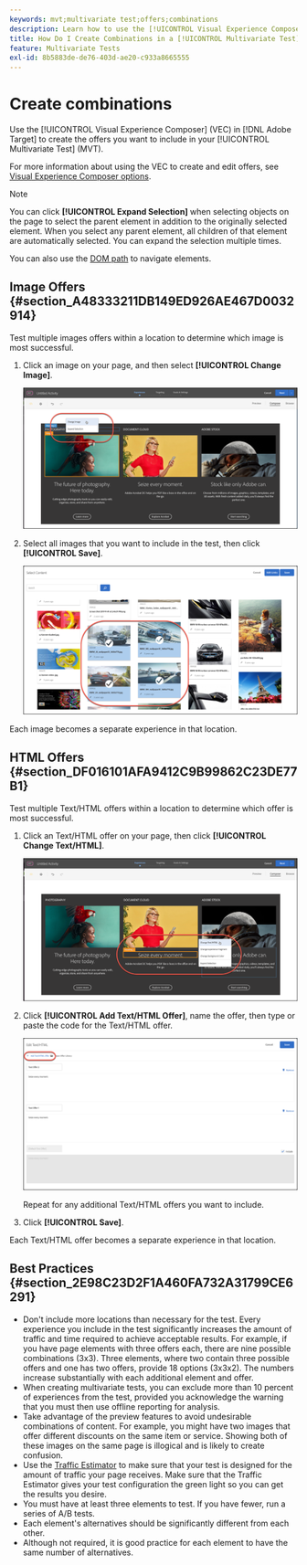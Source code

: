 ```yaml
---
keywords: mvt;multivariate test;offers;combinations
description: Learn how to use the [!UICONTROL Visual Experience Composer] (VEC) in Adobe [!DNL Target] to create the offers you want to include in your [!UICONTROL Multivariate Test] (MVT).
title: How Do I Create Combinations in a [!UICONTROL Multivariate Test] (MVT)?
feature: Multivariate Tests
exl-id: 8b5883de-de76-403d-ae20-c933a8665555
---
```

# Create combinations

Use the [!UICONTROL Visual Experience Composer] (VEC) in [!DNL Adobe Target] to create the offers you want to include in your [!UICONTROL Multivariate Test] (MVT).

For more information about using the VEC to create and edit offers, see [Visual Experience Composer options](/help/main/c-experiences/c-visual-experience-composer/viztarget-options.md).

>[!NOTE]
>
>You can click **[!UICONTROL Expand Selection]** when selecting objects on the page to select the parent element in addition to the originally selected element. When you select any parent element, all children of that element are automatically selected. You can expand the selection multiple times.
>
>You can also use the [DOM path](/help/main/c-experiences/c-visual-experience-composer/viztarget-options.md#dom-path) to navigate elements.

## Image Offers {#section_A48333211DB149ED926AE467D0032914}

Test multiple images offers within a location to determine which image is most successful.

1. Click an image on your page, and then select **[!UICONTROL Change Image]**.

   ![Change Image option](/help/main/c-activities/c-multivariate-testing/t-create-multivariate-test/assets/changeimage.png)

1. Select all images that you want to include in the test, then click **[!UICONTROL Save]**.

   ![Select Content dialog box used to add images](/help/main/c-activities/c-multivariate-testing/t-create-multivariate-test/assets/addimage.png)

Each image becomes a separate experience in that location.

## HTML Offers {#section_DF016101AFA9412C9B99862C23DE77B1}

Test multiple Text/HTML offers within a location to determine which offer is most successful.

1. Click an Text/HTML offer on your page, then click **[!UICONTROL Change Text/HTML]**.

   ![Change Text/HTML](/help/main/c-activities/c-multivariate-testing/t-create-multivariate-test/assets/changehtml.png)

1. Click **[!UICONTROL Add Text/HTML Offer]**, name the offer, then type or paste the code for the Text/HTML offer.

   ![Edit offers](/help/main/c-activities/c-multivariate-testing/t-create-multivariate-test/assets/editoffers.png)

   Repeat for any additional Text/HTML offers you want to include. 

1. Click **[!UICONTROL Save]**.

Each Text/HTML offer becomes a separate experience in that location.

## Best Practices {#section_2E98C23D2F1A460FA732A31799CE6291}

* Don't include more locations than necessary for the test. Every experience you include in the test significantly increases the amount of traffic and time required to achieve acceptable results. For example, if you have page elements with three offers each, there are nine possible combinations (3x3). Three elements, where two contain three possible offers and one has two offers, provide 18 options (3x3x2). The numbers increase substantially with each additional element and offer. 
* When creating multivariate tests, you can exclude more than 10 percent of experiences from the test, provided you acknowledge the warning that you must then use offline reporting for analysis. 
* Take advantage of the preview features to avoid undesirable combinations of content. For example, you might have two images that offer different discounts on the same item or service. Showing both of these images on the same page is illogical and is likely to create confusion. 
* Use the [Traffic Estimator](/help/main/c-activities/c-multivariate-testing/t-create-multivariate-test/traffic-estimator.md) to make sure that your test is designed for the amount of traffic your page receives. Make sure that the Traffic Estimator gives your test configuration the green light so you can get the results you desire. 
* You must have at least three elements to test. If you have fewer, run a series of A/B tests. 
* Each element's alternatives should be significantly different from each other. 
* Although not required, it is good practice for each element to have the same number of alternatives.
